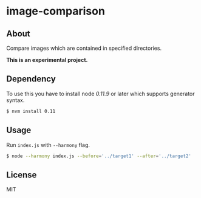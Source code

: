 # image-comparison

## About

Compare images which are contained in specified directories.

**This is an experimental project.**

## Dependency

To use this you have to install node *0.11.9* or later which supports generator syntax.

```sh
$ nvm install 0.11
```

## Usage

Run `index.js` with `--harmony` flag.

```sh
$ node --harmony index.js --before='../target1' --after='../target2'
```

## License

MIT
